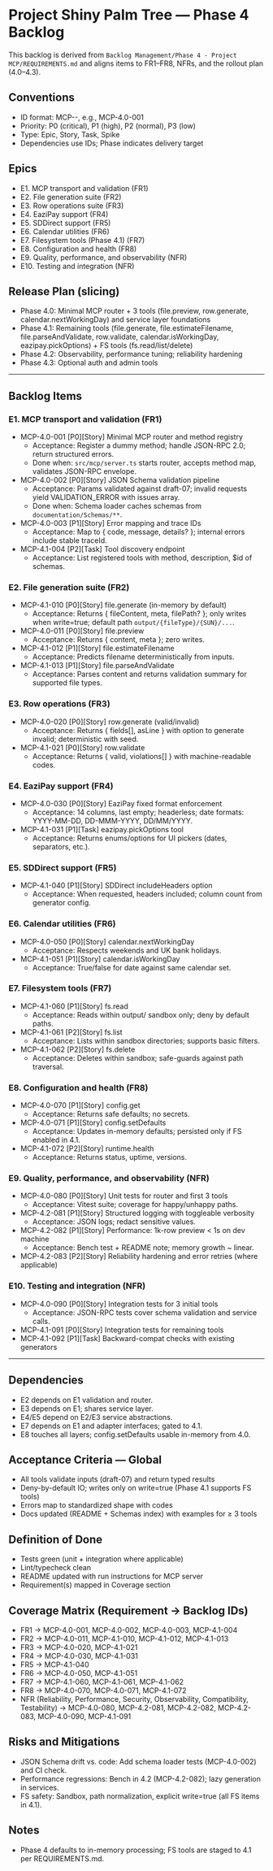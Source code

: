 # Project Shiny Palm Tree — Phase 4 Backlog

This backlog is derived from `Backlog Management/Phase 4 - Project MCP/REQUIREMENTS.md` and aligns items to FR1–FR8, NFRs, and the rollout plan (4.0–4.3).

## Conventions
- ID format: MCP-<phase>-<seq>, e.g., MCP-4.0-001
- Priority: P0 (critical), P1 (high), P2 (normal), P3 (low)
- Type: Epic, Story, Task, Spike
- Dependencies use IDs; Phase indicates delivery target

## Epics
- E1. MCP transport and validation (FR1)
- E2. File generation suite (FR2)
- E3. Row operations suite (FR3)
- E4. EaziPay support (FR4)
- E5. SDDirect support (FR5)
- E6. Calendar utilities (FR6)
- E7. Filesystem tools (Phase 4.1) (FR7)
- E8. Configuration and health (FR8)
- E9. Quality, performance, and observability (NFR)
- E10. Testing and integration (NFR)

## Release Plan (slicing)
- Phase 4.0: Minimal MCP router + 3 tools (file.preview, row.generate, calendar.nextWorkingDay) and service layer foundations
- Phase 4.1: Remaining tools (file.generate, file.estimateFilename, file.parseAndValidate, row.validate, calendar.isWorkingDay, eazipay.pickOptions) + FS tools (fs.read/list/delete)
- Phase 4.2: Observability, performance tuning; reliability hardening
- Phase 4.3: Optional auth and admin tools

---

## Backlog Items

### E1. MCP transport and validation (FR1)
- MCP-4.0-001 [P0][Story] Minimal MCP router and method registry
  - Acceptance: Register a dummy method; handle JSON-RPC 2.0; return structured errors.
  - Done when: `src/mcp/server.ts` starts router, accepts method map, validates JSON-RPC envelope.
- MCP-4.0-002 [P0][Story] JSON Schema validation pipeline
  - Acceptance: Params validated against draft-07; invalid requests yield VALIDATION_ERROR with issues array.
  - Done when: Schema loader caches schemas from `documentation/Schemas/**`.
- MCP-4.0-003 [P1][Story] Error mapping and trace IDs
  - Acceptance: Map to { code, message, details? }; internal errors include stable traceId.
- MCP-4.1-004 [P2][Task] Tool discovery endpoint
  - Acceptance: List registered tools with method, description, $id of schemas.

### E2. File generation suite (FR2)
- MCP-4.1-010 [P0][Story] file.generate (in-memory by default)
  - Acceptance: Returns { fileContent, meta, filePath? }; only writes when write=true; default path `output/{fileType}/{SUN}/...`.
- MCP-4.0-011 [P0][Story] file.preview
  - Acceptance: Returns { content, meta }; zero writes.
- MCP-4.1-012 [P1][Story] file.estimateFilename
  - Acceptance: Predicts filename deterministically from inputs.
- MCP-4.1-013 [P1][Story] file.parseAndValidate
  - Acceptance: Parses content and returns validation summary for supported file types.

### E3. Row operations (FR3)
- MCP-4.0-020 [P0][Story] row.generate (valid/invalid)
  - Acceptance: Returns { fields[], asLine } with option to generate invalid; deterministic with seed.
- MCP-4.1-021 [P0][Story] row.validate
  - Acceptance: Returns { valid, violations[] } with machine-readable codes.

### E4. EaziPay support (FR4)
- MCP-4.0-030 [P0][Story] EaziPay fixed format enforcement
  - Acceptance: 14 columns, last empty; headerless; date formats: YYYY-MM-DD, DD-MMM-YYYY, DD/MM/YYYY.
- MCP-4.1-031 [P1][Task] eazipay.pickOptions tool
  - Acceptance: Returns enums/options for UI pickers (dates, separators, etc.).

### E5. SDDirect support (FR5)
- MCP-4.1-040 [P1][Story] SDDirect includeHeaders option
  - Acceptance: When requested, headers included; column count from generator config.

### E6. Calendar utilities (FR6)
- MCP-4.0-050 [P0][Story] calendar.nextWorkingDay
  - Acceptance: Respects weekends and UK bank holidays.
- MCP-4.1-051 [P1][Story] calendar.isWorkingDay
  - Acceptance: True/false for date against same calendar set.

### E7. Filesystem tools (FR7)
- MCP-4.1-060 [P1][Story] fs.read
  - Acceptance: Reads within output/ sandbox only; deny by default paths.
- MCP-4.1-061 [P2][Story] fs.list
  - Acceptance: Lists within sandbox directories; supports basic filters.
- MCP-4.1-062 [P2][Story] fs.delete
  - Acceptance: Deletes within sandbox; safe-guards against path traversal.

### E8. Configuration and health (FR8)
- MCP-4.0-070 [P1][Story] config.get
  - Acceptance: Returns safe defaults; no secrets.
- MCP-4.0-071 [P1][Story] config.setDefaults
  - Acceptance: Updates in-memory defaults; persisted only if FS enabled in 4.1.
- MCP-4.1-072 [P2][Story] runtime.health
  - Acceptance: Returns status, uptime, versions.

### E9. Quality, performance, and observability (NFR)
- MCP-4.0-080 [P0][Story] Unit tests for router and first 3 tools
  - Acceptance: Vitest suite; coverage for happy/unhappy paths.
- MCP-4.2-081 [P1][Story] Structured logging with toggleable verbosity
  - Acceptance: JSON logs; redact sensitive values.
- MCP-4.2-082 [P1][Story] Performance: 1k-row preview < 1s on dev machine
  - Acceptance: Bench test + README note; memory growth ~ linear.
- MCP-4.2-083 [P2][Story] Reliability hardening and error retries (where applicable)

### E10. Testing and integration (NFR)
- MCP-4.0-090 [P0][Story] Integration tests for 3 initial tools
  - Acceptance: JSON-RPC tests cover schema validation and service calls.
- MCP-4.1-091 [P0][Story] Integration tests for remaining tools
- MCP-4.1-092 [P1][Task] Backward-compat checks with existing generators

---

## Dependencies
- E2 depends on E1 validation and router.
- E3 depends on E1; shares service layer.
- E4/E5 depend on E2/E3 service abstractions.
- E7 depends on E1 and adapter interfaces; gated to 4.1.
- E8 touches all layers; config.setDefaults usable in-memory from 4.0.

## Acceptance Criteria — Global
- All tools validate inputs (draft-07) and return typed results
- Deny-by-default IO; writes only on write=true (Phase 4.1 supports FS tools)
- Errors map to standardized shape with codes
- Docs updated (README + Schemas index) with examples for ≥ 3 tools

## Definition of Done
- Tests green (unit + integration where applicable)
- Lint/typecheck clean
- README updated with run instructions for MCP server
- Requirement(s) mapped in Coverage section

## Coverage Matrix (Requirement → Backlog IDs)
- FR1 → MCP-4.0-001, MCP-4.0-002, MCP-4.0-003, MCP-4.1-004
- FR2 → MCP-4.0-011, MCP-4.1-010, MCP-4.1-012, MCP-4.1-013
- FR3 → MCP-4.0-020, MCP-4.1-021
- FR4 → MCP-4.0-030, MCP-4.1-031
- FR5 → MCP-4.1-040
- FR6 → MCP-4.0-050, MCP-4.1-051
- FR7 → MCP-4.1-060, MCP-4.1-061, MCP-4.1-062
- FR8 → MCP-4.0-070, MCP-4.0-071, MCP-4.1-072
- NFR (Reliability, Performance, Security, Observability, Compatibility, Testability) → MCP-4.0-080, MCP-4.2-081, MCP-4.2-082, MCP-4.2-083, MCP-4.0-090, MCP-4.1-091

## Risks and Mitigations
- JSON Schema drift vs. code: Add schema loader tests (MCP-4.0-002) and CI check.
- Performance regressions: Bench in 4.2 (MCP-4.2-082); lazy generation in services.
- FS safety: Sandbox, path normalization, explicit write=true (all FS items in 4.1).

## Notes
- Phase 4 defaults to in-memory processing; FS tools are staged to 4.1 per REQUIREMENTS.md.
